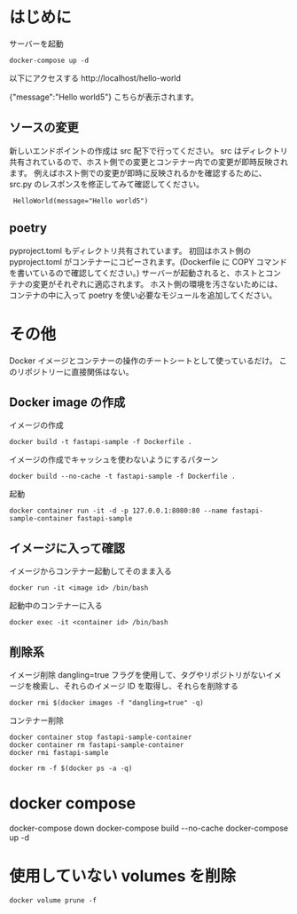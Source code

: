 # はじめに

サーバーを起動

```
docker-compose up -d
```

以下にアクセスする
http://localhost/hello-world

{"message":"Hello world5"}
こちらが表示されます。

## ソースの変更

新しいエンドポイントの作成は src 配下で行ってください。
src はディレクトリ共有されているので、ホスト側での変更とコンテナー内での変更が即時反映されます。
例えばホスト側での変更が即時に反映されるかを確認するために、src.py のレスポンスを修正してみて確認してください。

```
 HelloWorld(message="Hello world5")
```

## poetry

pyproject.toml もディレクトリ共有されています。
初回はホスト側の pyproject.toml がコンテナーにコピーされます。(Dockerfile に COPY コマンドを書いているので確認してください。)
サーバーが起動されると、ホストとコンテナの変更がそれぞれに適応されます。
ホスト側の環境を汚さないためには、コンテナの中に入って poetry を使い必要なモジュールを追加してください。

# その他

Docker イメージとコンテナーの操作のチートシートとして使っているだけ。
このリポジトリーに直接関係はない。

## Docker image の作成

イメージの作成

```
docker build -t fastapi-sample -f Dockerfile .
```

イメージの作成でキャッシュを使わないようにするパターン

```
docker build --no-cache -t fastapi-sample -f Dockerfile .
```

起動

```
docker container run -it -d -p 127.0.0.1:8080:80 --name fastapi-sample-container fastapi-sample
```

## イメージに入って確認

イメージからコンテナー起動してそのまま入る

```
docker run -it <image id> /bin/bash
```

起動中のコンテナーに入る

```
docker exec -it <container id> /bin/bash
```

## 削除系

イメージ削除
dangling=true フラグを使用して、タグやリポジトリがないイメージを検索し、それらのイメージ ID を取得し、それらを削除する

```
docker rmi $(docker images -f "dangling=true" -q)
```

コンテナー削除

```
docker container stop fastapi-sample-container
docker container rm fastapi-sample-container
docker rmi fastapi-sample

docker rm -f $(docker ps -a -q)
```

# docker compose

docker-compose down
docker-compose build --no-cache
docker-compose up -d

# 使用していない volumes を削除

```
docker volume prune -f
```
